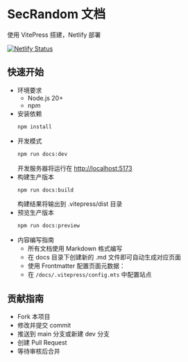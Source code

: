  # SecRandom 文档

使用 VitePress 搭建，Netlify 部署

[![Netlify Status](https://api.netlify.com/api/v1/badges/f31b1cc4-0fdf-45fd-96f2-ef92ec108fde/deploy-status)](https://app.netlify.com/projects/secrandom/deploys)

## 快速开始
- 环境要求
  - Node.js 20+
  - npm
- 安装依赖
  ```bash
  npm install
  ```
- 开发模式
  ```bash
  npm run docs:dev
  ```
  开发服务器将运行在 [http://localhost:5173](http://localhost:5173)
- 构建生产版本
  ```bash
  npm run docs:build
  ```
  构建结果将输出到 .vitepress/dist 目录
- 预览生产版本
  ```bash
  npm run docs:preview
  ```
- 内容编写指南
  - 所有文档使用 Markdown 格式编写
  - 在 docs 目录下创建新的 .md 文件即可自动生成对应页面
  - 使用 Frontmatter 配置页面元数据：
  - 在 `/docs/.vitepress/config.mts` 中配置站点

## 贡献指南
- Fork 本项目
- 修改并提交 commit
- 推送到 main 分支或新建 dev 分支
- 创建 Pull Request
- 等待审核后合并